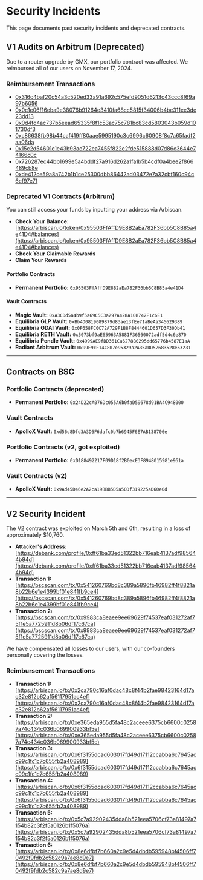 # Security Incidents

This page documents past security incidents and deprecated contracts.

## V1 Audits on Arbitrum (Deprecated)

Due to a router upgrade by GMX, our portfolio contract was affected. We reimbursed all of our users
on November 17, 2024.

### Reimbursement Transactions

- [0x316c4baf20c54a3c520ed33a91a692c575efd9051d6213c43ccc8f69a97b6056](https://arbiscan.io/tx/0x316c4baf20c54a3c520ed33a91a692c575efd9051d6213c43ccc8f69a97b6056)
- [0x0c1e06f16eba9e38076b91264e3410fa68cc5815f34006b4be311ee3de23dd13](https://arbiscan.io/tx/0x0c1e06f16eba9e38076b91264e3410fa68cc5815f34006b4be311ee3de23dd13)
- [0x0d4fd4ac737b5eead65335f8f1c53ac75c781bc83cd5803043b059d101730df3](https://arbiscan.io/tx/0x0d4fd4ac737b5eead65335f8f1c53ac75c781bc83cd5803043b059d101730df3)
- [0xc86638fb98b44caf419ff80aae5995190c3c6996c60908f8c7a65fadf2aa06da](https://arbiscan.io/tx/0xc86638fb98b44caf419ff80aae5995190c3c6996c60908f8c7a65fadf2aa06da)
- [0x15c2d54601e1e43b93ac722ea7455f822e2fde515888d07d86c3644e74166c0c](https://arbiscan.io/tx/0x15c2d54601e1e43b93ac722ea7455f822e2fde515888d07d86c3644e74166c0c)
- [0x726287ec44bb1699e5a4bddf27a916d262a1fa1b5b4cdf0a4bee2f866489cb8e](https://arbiscan.io/tx/0x726287ec44bb1699e5a4bddf27a916d262a1fa1b5b4cdf0a4bee2f866489cb8e)
- [0xde412ce59a8a742b1b1ce25300dbb86442ad03472e7a32cbf160c94c6cf97e7f](https://arbiscan.io/tx/0xde412ce59a8a742b1b1ce25300dbb86442ad03472e7a32cbf160c94c6cf97e7f)

### Deprecated V1 Contracts (Arbitrum)

You can still access your funds by inputting your address via Arbiscan.

- **Check Your Balance:**
  [https://arbiscan.io/token/0x95503FfAffD9E8B2aEa782F36bb5C8B85a4e41D4#balances](https://arbiscan.io/token/0x95503FfAffD9E8B2aEa782F36bb5C8B85a4e41D4#balances)
- **Check Your Claimable Rewards**
- **Claim Your Rewards**

#### Portfolio Contracts

- **Permanent Portfolio:** `0x95503FfAffD9E8B2aEa782F36bb5C8B85a4e41D4`

#### Vault Contracts

- **Magic Vault:** `0xA3CDd5a4b9f5a69C5C3a297A428A10B742F1c6E1`
- **Equilibria GLP Vault:** `0xBb4D0819089879d83ae13fEe71aBeAa345629389`
- **Equilibria GDAI Vault:** `0x0F658FC0C72A729F1B8F8444601D657D3F30Db41`
- **Equilibria RETH Vault:** `0x5073bf9aE65963A5881F36560072adf5d4c6e870`
- **Equilibria Pendle Vault:** `0x4999AE9fDD361Ca6278B0295dd65776b4587E1aA`
- **Radiant Arbitrum Vault:** `0x99E9cE14C807e95329a2A35aDD52683528e53231`

---

## Contracts on BSC

### Portfolio Contracts (deprecated)

- **Permanent Portfolio:** `0x24D22cA076Dc055A6b0faD59678d91BA4C948000`

### Vault Contracts

- **ApolloX Vault:** `0xd56d8Dfd3A3D6F6dafc0b7b6945F6E7AB138706e`

### Portfolio Contracts (v2, got exploited)

- **Permanent Portfolio:** `0xD188492217F09D18f2B0ecE3F8948015981e961a`

### Vault Contracts (v2)

- **ApolloX Vault:** `0x9Ad45D46e2A2ca19BBB5D5a50Df319225aD60e0d`

---

## V2 Security Incident

The V2 contract was exploited on March 5th and 6th, resulting in a loss of approximately $10,760.

- **Attacker's Address:**
  [https://debank.com/profile/0xff61ba33ed51322bb716eab4137adf985644b94d](https://debank.com/profile/0xff61ba33ed51322bb716eab4137adf985644b94d)
- **Transaction 1:**
  [https://bscscan.com/tx/0x541260769bd8c389a5896fb46982ff4f8821a8b22b6e1e4399bf01e841fb9ce4](https://bscscan.com/tx/0x541260769bd8c389a5896fb46982ff4f8821a8b22b6e1e4399bf01e841fb9ce4)
- **Transaction 2:**
  [https://bscscan.com/tx/0x9983ca8eaee9ee69629f74537eaf031272af75f1e5a7725911d8b06df17c67ca](https://bscscan.com/tx/0x9983ca8eaee9ee69629f74537eaf031272af75f1e5a7725911d8b06df17c67ca)

We have compensated all losses to our users, with our co-founders personally covering the losses.

### Reimbursement Transactions

- **Transaction 1:**
  [https://arbiscan.io/tx/0x2ca790c16af0dac48c8f44b2fae98423164d17ac32e812b62af56117951ac4ef](https://arbiscan.io/tx/0x2ca790c16af0dac48c8f44b2fae98423164d17ac32e812b62af56117951ac4ef)
- **Transaction 2:**
  [https://arbiscan.io/tx/0xe365eda955d5fa48c2aceee6375cb6600c02587a74c434c036b069900933bf5e](https://arbiscan.io/tx/0xe365eda955d5fa48c2aceee6375cb6600c02587a74c434c036b069900933bf5e)
- **Transaction 3:**
  [https://arbiscan.io/tx/0x6f3155dcad603017fd49d17112ccabba6c7645acc99c1fc1c7c655fb2a408989](https://arbiscan.io/tx/0x6f3155dcad603017fd49d17112ccabba6c7645acc99c1fc1c7c655fb2a408989)
- **Transaction 4:**
  [https://arbiscan.io/tx/0x6f3155dcad603017fd49d17112ccabba6c7645acc99c1fc1c7c655fb2a408989](https://arbiscan.io/tx/0x6f3155dcad603017fd49d17112ccabba6c7645acc99c1fc1c7c655fb2a408989)
- **Transaction 5:**
  [https://arbiscan.io/tx/0x5c7a92902435dda8b521eea5706cf73a81497a7154b82c3f2f5a0126b1f5076a](https://arbiscan.io/tx/0x5c7a92902435dda8b521eea5706cf73a81497a7154b82c3f2f5a0126b1f5076a)
- **Transaction 6:**
  [https://arbiscan.io/tx/0x8e6dfbf7b660a2c9e5d4dbdb595948bf4506ff70492f9fdb2c582c9a7ae8d9e7](https://arbiscan.io/tx/0x8e6dfbf7b660a2c9e5d4dbdb595948bf4506ff70492f9fdb2c582c9a7ae8d9e7)
